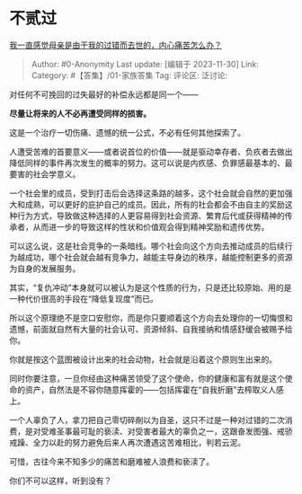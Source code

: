 # 不贰过
[我一直感觉母亲是由于我的过错而去世的，内心痛苦怎么办？](https://www.zhihu.com/question/598417297/answer/3308508492)

> Author: #0-Anonymity
> Last update: [编辑于 2023-11-30]
> Link:
> Category: #【答集】/01-家族答集 
> Tag:
> 评论区:
> 泛讨论:

对任何不可挽回的过失最好的补偿永远都是同一个——

**尽量让将来的人不必再遭受同样的损害。**

这是一个治疗一切伤痛、遗憾的统一公式，不必有任何其他探索了。

人遭受苦难的首要意义——或者说首位的价值——就是驱动幸存者、负疚者去做出降低同样的事件再次发生的概率的努力。这可以说是内疚感、负罪感最基本的、最要害的社会学意义。

一个社会里的成员，受到打击后会选择这条路的越多，这个社会就会自然的更加强大和成熟，可以更好的庇护自己的成员。因此，所有的社会都会不由自主的奖励这种行为方式，导致做这种选择的人更容易得到社会资源、繁育后代或获得精神的传承者，从而进一步的导致这样的性状和价值观会得到精神奖励和遗传优势。

可以这么说，这是社会竞争的一条暗线。哪个社会向这个方向去推动成员的后续行为越成功，哪个社会就会越有竞争力，越能主导身边的秩序，越能控制更多的资源为自身的发展服务。

其实，“复仇冲动”本身就可以被认为是这个性质的行为，只是还比较原始、用的是一种代价很高的手段在“降低复现度”而已。

所以这个原理绝不是空口安慰你，而是你只要顺着这个方向去处理你的一切悔恨和遗憾，前面就自然有大量的社会认可、资源倾斜、自我接纳和情感舒缓会被赐予给你。

你就是按这个蓝图被设计出来的社会动物，社会就是沿着这个原则生出来的。

同时你要注意，一旦你经由这种痛苦领受了这个使命，你的健康和富有就是这个使命的资产，自然法是不容你随意挥霍的——包括挥霍在“自我折磨”去榨取义人感上。

一个人辜负了人，拿刀把自己零切碎剮以为自圣，这只不过是一种对过错的二次消费，是对受难圣事最可耻的亵渎、对受害者最大的辜负之一，这跟奋发图强、戒骄戒躁、全力以赴的努力避免后来人再次遭遇这苦难相比，判若云泥。

可惜，古往今来不知多少的痛苦和磨难被人浪费和亵渎了。

你们不可以这样，听到没有？